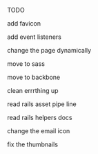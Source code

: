 TODO

add favicon

add event listeners

change the page dynamically

move to sass

move to backbone

clean errrthing up

read rails asset pipe line

read rails helpers docs

change the email icon

fix the thumbnails